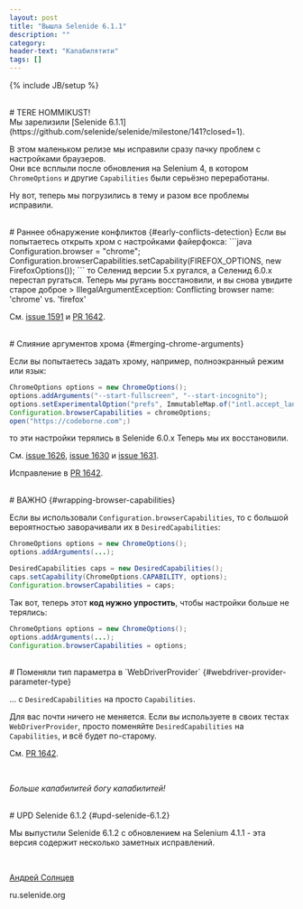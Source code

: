 ```yaml
---
layout: post
title: "Вышла Selenide 6.1.1"
description: ""
category:
header-text: "Капабилятити"
tags: []
---
```

{% include JB/setup %}

<br>
# TERE HOMMIKUST!

<br>
Мы зарелизили [Selenide 6.1.1](https://github.com/selenide/selenide/milestone/141?closed=1).

В этом маленьком релизе мы исправили сразу пачку проблем с настройками браузеров.  
Они все всплыли после обновления на Selenium 4, в котором `ChromeOptions` и другие `Capabilities` были серьёзно переработаны.  

Ну вот, теперь мы погрузились в тему и разом все проблемы исправили. 


<br>
# Раннее обнаружение конфликтов {#early-conflicts-detection}
Если вы попытаетесь открыть хром с настройками файерфокса:
```java
Configuration.browser = "chrome";
Configuration.browserCapabilities.setCapability(FIREFOX_OPTIONS, new FirefoxOptions());
```
то Селенид версии 5.x ругался, а Селенид 6.0.x перестал ругаться. 
Теперь мы ругань восстановили, и вы снова увидите старое доброе 
> IllegalArgumentException: Conflicting browser name: 'chrome' vs. 'firefox'

См. [issue 1591](https://github.com/selenide/selenide/issues/1591) и [PR 1642](https://github.com/selenide/selenide/pull/1642).

<br>
# Слияние аргументов хрома {#merging-chrome-arguments}

Если вы попытаетесь задать хрому, например, полноэкранный режим или язык:
```java
ChromeOptions options = new ChromeOptions();
options.addArguments("--start-fullscreen", "--start-incognito");
options.setExperimentalOption("prefs", ImmutableMap.of("intl.accept_languages", "de_DE"));
Configuration.browserCapabilities = chromeOptions;
open("https://codeborne.com";)
```

то эти настройки терялись в Selenide 6.0.x
Теперь мы их восстановили. 


См. [issue 1626](https://github.com/selenide/selenide/issues/1626),
[issue 1630](https://github.com/selenide/selenide/issues/1630) и
[issue 1631](https://github.com/selenide/selenide/issues/1631).

Исправление в [PR 1642](https://github.com/selenide/selenide/pull/1642).


<br>
# ВАЖНО {#wrapping-browser-capabilities}

Если вы использовали `Configuration.browserCapabilities`, то с большой вероятностью заворачивали 
их в `DesiredCapabilities`:

```java
ChromeOptions options = new ChromeOptions();
options.addArguments(...);

DesiredCapabilities caps = new DesiredCapabilities();
caps.setCapability(ChromeOptions.CAPABILITY, options);
Configuration.browserCapabilities = caps;
```

Так вот, теперь этот **код нужно упростить**, чтобы настройки больше не терялись:
```java
ChromeOptions options = new ChromeOptions();
options.addArguments(...);
Configuration.browserCapabilities = options;
```

<br>
# Поменяли тип параметра в `WebDriverProvider` {#webdriver-provider-parameter-type}

... с `DesiredCapabilities` на просто `Capabilities`. 

Для вас почти ничего не меняется. Если вы используете в своих тестах `WebDriverProvider`, просто 
поменяйте `DesiredCapabilities` на `Capabilities`, и всё будет по-старому. 

См. [PR 1642](https://github.com/selenide/selenide/pull/1642).

<br>

_Больше капабилитей богу капабилитей!_

<br>
# UPD Selenide 6.1.2 {#upd-selenide-6.1.2}

Мы выпустили Selenide 6.1.2 с обновлением на Selenium 4.1.1 - эта версия содержит несколько заметных исправлений. 

<br>

[Андрей Солнцев](http://asolntsev.github.io/)

ru.selenide.org
